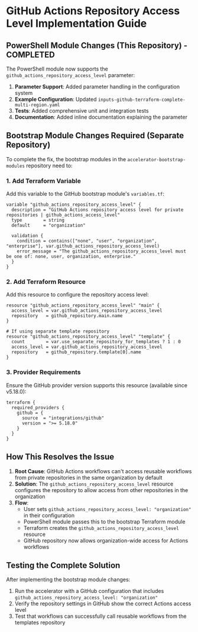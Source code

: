 # GitHub Actions Repository Access Level Implementation Guide

## PowerShell Module Changes (This Repository) - COMPLETED

The PowerShell module now supports the `github_actions_repository_access_level` parameter:

1. **Parameter Support**: Added parameter handling in the configuration system
2. **Example Configuration**: Updated `inputs-github-terraform-complete-multi-region.yaml` 
3. **Tests**: Added comprehensive unit and integration tests
4. **Documentation**: Added inline documentation explaining the parameter

## Bootstrap Module Changes Required (Separate Repository)

To complete the fix, the bootstrap modules in the `accelerator-bootstrap-modules` repository need to:

### 1. Add Terraform Variable

Add this variable to the GitHub bootstrap module's `variables.tf`:

```hcl
variable "github_actions_repository_access_level" {
  description = "GitHub Actions repository access level for private repositories | github_actions_access_level"
  type        = string
  default     = "organization"
  
  validation {
    condition = contains(["none", "user", "organization", "enterprise"], var.github_actions_repository_access_level)
    error_message = "The github_actions_repository_access_level must be one of: none, user, organization, enterprise."
  }
}
```

### 2. Add Terraform Resource

Add this resource to configure the repository access level:

```hcl
resource "github_actions_repository_access_level" "main" {
  access_level = var.github_actions_repository_access_level
  repository   = github_repository.main.name
}

# If using separate template repository
resource "github_actions_repository_access_level" "template" {
  count        = var.use_separate_repository_for_templates ? 1 : 0
  access_level = var.github_actions_repository_access_level
  repository   = github_repository.template[0].name
}
```

### 3. Provider Requirements

Ensure the GitHub provider version supports this resource (available since v5.18.0):

```hcl
terraform {
  required_providers {
    github = {
      source  = "integrations/github"
      version = ">= 5.18.0"
    }
  }
}
```

## How This Resolves the Issue

1. **Root Cause**: GitHub Actions workflows can't access reusable workflows from private repositories in the same organization by default
2. **Solution**: The `github_actions_repository_access_level` resource configures the repository to allow access from other repositories in the organization
3. **Flow**: 
   - User sets `github_actions_repository_access_level: "organization"` in their configuration
   - PowerShell module passes this to the bootstrap Terraform module
   - Terraform creates the `github_actions_repository_access_level` resource
   - GitHub repository now allows organization-wide access for Actions workflows

## Testing the Complete Solution

After implementing the bootstrap module changes:

1. Run the accelerator with a GitHub configuration that includes `github_actions_repository_access_level: "organization"`
2. Verify the repository settings in GitHub show the correct Actions access level
3. Test that workflows can successfully call reusable workflows from the templates repository